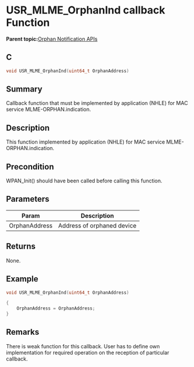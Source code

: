 # USR\_MLME\_OrphanInd callback Function

**Parent topic:**[Orphan Notification APIs](GUID-19870B21-B264-4D75-9015-8AFE421C5173.md)

## C

```c
void USR_MLME_OrphanInd(uint64_t OrphanAddress)
```

## Summary

Callback function that must be implemented by application \(NHLE\) for MAC service MLME-ORPHAN.indication.

## Description

This function implemented by application \(NHLE\) for MAC service MLME-ORPHAN.indication.

## Precondition

WPAN\_Init\(\) should have been called before calling this function.

## Parameters

|Param|Description|
|-----|-----------|
|OrphanAddress|Address of orphaned device|

## Returns

None.

## Example

```c
void USR_MLME_OrphanInd(uint64_t OrphanAddress)

{
    OrphanAddress = OrphanAddress;
}

```

## Remarks

There is weak function for this callback. User has to define own implementation for required operation on the reception of particular callback.

